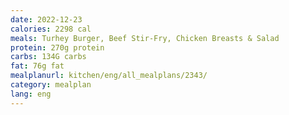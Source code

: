 ```yaml
---
date: 2022-12-23
calories: 2298 cal
meals: Turhey Burger, Beef Stir-Fry, Chicken Breasts & Salad
protein: 270g protein
carbs: 134G carbs
fat: 76g fat
mealplanurl: kitchen/eng/all_mealplans/2343/
category: mealplan
lang: eng
---
```

